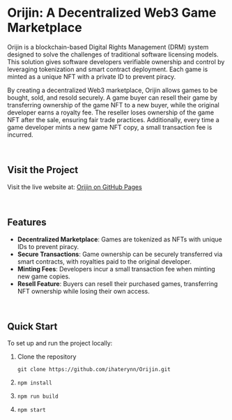 # Orijin: A Decentralized Web3 Game Marketplace

Orijin is a blockchain-based Digital Rights Management (DRM) system designed to solve the challenges of traditional software licensing models. This solution gives software developers verifiable ownership and control by leveraging tokenization and smart contract deployment. Each game is minted as a unique NFT with a private ID to prevent piracy. 

By creating a decentralized Web3 marketplace, Orijin allows games to be bought, sold, and resold securely. A game buyer can resell their game by transferring ownership of the game NFT to a new buyer, while the original developer earns a royalty fee. The reseller loses ownership of the game NFT after the sale, ensuring fair trade practices. Additionally, every time a game developer mints a new game NFT copy, a small transaction fee is incurred.

<br>

## Visit the Project
Visit the live website at: [Orijin on GitHub Pages](https://ihaterynn.github.io/Orijin)

<br>

## Features
- **Decentralized Marketplace**: Games are tokenized as NFTs with unique IDs to prevent piracy. 
- **Secure Transactions**: Game ownership can be securely transferred via smart contracts, with royalties paid to the original developer.
- **Minting Fees**: Developers incur a small transaction fee when minting new game copies.
- **Resell Feature**: Buyers can resell their purchased games, transferring NFT ownership while losing their own access.

<br>

## Quick Start

To set up and run the project locally:

1. Clone the repository
   ```
   git clone https://github.com/ihaterynn/Orijin.git
   ```

2. ```
   npm install
   ```

3. ```
   npm run build
   ```

4. ```
   npm start
   ```
